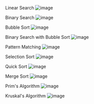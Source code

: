 Linear Search
![image](https://github.com/user-attachments/assets/7ee02bf7-014e-4b49-ba43-001b6e014a95)

Binary Search
![image](https://github.com/user-attachments/assets/e67a00ea-46e8-4979-bfcf-587dadd74eae)

Bubble Sort
![image](https://github.com/user-attachments/assets/57b77ea2-57bb-4798-a59c-5be42bd49e4a)

Binary Search with Bubble Sort
![image](https://github.com/user-attachments/assets/819a8697-f943-4b72-8e22-acfac6bf5e73)

Pattern Matching
![image](https://github.com/user-attachments/assets/af8c63bd-827c-49a1-ab16-bbc09002c6da)

Selection Sort
![image](https://github.com/user-attachments/assets/b86e8934-694f-42c1-b235-47137324a875)

Quick Sort
![image](https://github.com/user-attachments/assets/78311899-7724-4f2d-be77-f2dc4b576b1c)

Merge Sort
![image](https://github.com/user-attachments/assets/2d4db290-887a-4174-8487-75b52638adbe)

Prim's Algorithm
![image](https://github.com/user-attachments/assets/266e57da-2cf0-425a-a530-b42fa7acc24a)

Kruskal's Algorithm
![image](https://github.com/user-attachments/assets/177afac5-db1e-4c14-b2d2-8cd1f6f6b9b6)
